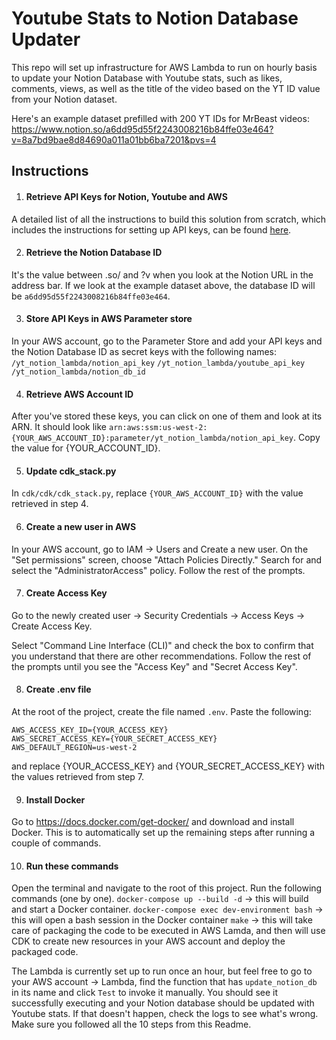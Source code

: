 # Youtube Stats to Notion Database Updater

This repo will set up infrastructure for AWS Lambda to run on hourly basis to update your Notion Database with Youtube stats, such as likes, comments, views, as well as the title of the video based on the YT ID value from your Notion dataset.

Here's an example dataset prefilled with 200 YT IDs for MrBeast videos: https://www.notion.so/a6dd95d55f2243008216b84ffe03e464?v=8a7bd9bae8d84690a011a01bb6ba7201&pvs=4


## Instructions
1. #### Retrieve API Keys for Notion, Youtube and AWS
A detailed list of all the instructions to build this solution from scratch, which includes the instructions for setting up API keys, can be found [here]().

2. #### Retrieve the Notion Database ID
 It's the value between .so/ and ?v when you look at the Notion URL in the address bar. If we look at the example dataset above, the database ID will be `a6dd95d55f2243008216b84ffe03e464`.

3. #### Store API Keys in AWS Parameter store
In your AWS account, go to the Parameter Store and add your API keys and the Notion Database ID as secret keys with the following names:
`/yt_notion_lambda/notion_api_key`
`/yt_notion_lambda/youtube_api_key`
`/yt_notion_lambda/notion_db_id`

4. #### Retrieve AWS Account ID
After you've stored these keys, you can click on one of them and look at its ARN. It should look like `arn:aws:ssm:us-west-2:{YOUR_AWS_ACCOUNT_ID}:parameter/yt_notion_lambda/notion_api_key`. Copy the value for {YOUR_ACCOUNT_ID}.

5. #### Update cdk_stack.py
In `cdk/cdk/cdk_stack.py`, replace `{YOUR_AWS_ACCOUNT_ID}` with the value retrieved in step 4.

6. #### Create a new user in AWS
In your AWS account, go to IAM -> Users and Create a new user.
On the "Set permissions" screen, choose "Attach Policies Directly." Search for and select the "AdministratorAccess" policy. Follow the rest of the prompts.

7. #### Create Access Key
Go to the newly created user -> Security Credentials -> Access Keys -> Create Access Key.

Select "Command Line Interface (CLI)" and check the box to confirm that you understand that there are other recommendations. Follow the rest of the prompts until you see the "Access Key" and "Secret Access Key".

8. #### Create .env file
At the root of the project, create the file named `.env`. 
Paste the following:
```
AWS_ACCESS_KEY_ID={YOUR_ACCESS_KEY}
AWS_SECRET_ACCESS_KEY={YOUR_SECRET_ACCESS_KEY}
AWS_DEFAULT_REGION=us-west-2
```
and replace {YOUR_ACCESS_KEY} and {YOUR_SECRET_ACCESS_KEY} with the values retrieved from step 7.

9. #### Install Docker
Go to https://docs.docker.com/get-docker/ and download and install Docker. This is to automatically set up the remaining steps after running a couple of commands.

10. #### Run these commands
Open the terminal and navigate to the root of this project.
Run the following commands (one by one).
`docker-compose up --build -d` -> this will build and start a Docker container.
`docker-compose exec dev-environment bash` -> this will open a bash session in the Docker container
`make` -> this will take care of packaging the code to be executed in AWS Lamda, and then will use CDK to create new resources in your AWS account and deploy the packaged code.


The Lambda is currently set up to run once an hour, but feel free to go to your AWS account -> Lambda, find the function that has `update_notion_db` in its name and click `Test` to invoke it manually. You should see it successfully executing and your Notion database should be updated with Youtube stats.
If that doesn't happen, check the logs to see what's wrong. Make sure you followed all the 10 steps from this Readme.
